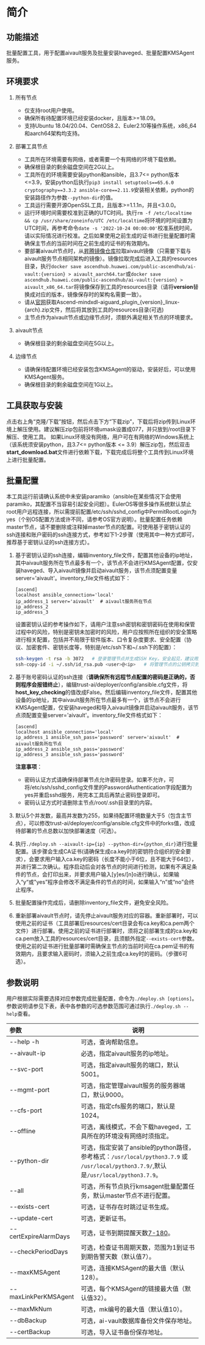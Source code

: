 # 简介

## 功能描述

批量配置工具，用于配置aivault服务及批量安装haveged、批量配置KMSAgent服务。

## 环境要求

1. 所有节点
   - 仅支持root用户使用。
   - 确保所有待配置环境已经安装docker，且版本>=18.09。
   - 支持Ubuntu 18.04/20.04、CentOS8.2、Euler2.10等操作系统，x86_64和aarch64架构均支持。
2. 部署工具节点
   - 工具所在环境需要有网络，或者需要一个有网络的环境下载依赖。
   - 确保根目录的剩余磁盘空间在2G以上。
   - 工具所在的环境需要安装python和ansible，且3.7<= python版本 <=3.9，安装python后执行`pip3 install setuptools==65.6.0 cryptography==3.3.2 ansible-core==2.11.9`安装相关依赖，python的安装路径作为参数`--python-dir`的值。
   - 工具运行需要开源OpenSSL工具，且版本>=1.1.1n，并且<3.0.0。
   - 运行环境时间需要校准到正确的UTC时间。执行`rm -f /etc/localtime && cp /usr/share/zoneinfo/UTC /etc/localtime`将环境的时间设置为UTC时间，再参考命令`date -s '2022-10-24 00:00:00'`校准系统时间，请以实际情况进行校准。之后如果使用之前生成的证书进行批量配置时需确保主节点的当前时间在之前生成的证书的有效期内。
   - 要部署aivault节点时，从[昇腾镜像仓库](https://ascendhub.huawei.com/#/detail/ai-vault)拉取aivault镜像（只需要下载与aivault服务节点相同架构的镜像）。镜像拉取完成后进入工具的resources目录，执行`docker save ascendhub.huawei.com/public-ascendhub/ai-vault:{version} > aivault_aarch64.tar`或`docker save ascendhub.huawei.com/public-ascendhub/ai-vault:{version} > aivault_x86_64.tar`将镜像保存到工具的resources目录（请将**version**替换成对应的版本，镜像保存时的架构名需要一致）。
   - 请从[官网](https://gitee.com/ascend/trust-ai/releases)获取Ascend-mindxdl-aiguard_plugin_{version}_linux-{arch}.zip文件，然后将其放到工具的resources目录(可选)
   - 主节点作为aivault节点或边缘节点时，须额外满足相关节点的环境要求。

3. aivault节点
   - 确保根目录的剩余磁盘空间在5G以上。

4. 边缘节点
   - 请确保待配置环境已经安装包含KMSAgent的驱动，安装好后，可以使用KMSAgent服务。
   - 确保根目录的剩余磁盘空间在1G以上。

## 工具获取与安装

点击右上角“克隆/下载”按钮，然后点击下方“下载zip”，下载后将zip传到Linux环境上解压使用。建议解压zip包前将环境umask设置成077，并只放到/root目录下解压、使用工具。
如果Linux环境没有网络，用户可在有网络的Windows系统上（该系统须安装python，且3.7<= python版本 <= 3.9）解压zip包，然后双击**start_download.bat**文件进行依赖下载，下载完成后将整个工具传到Linux环境上进行批量配置。

## 批量配置

本工具运行前请确认系统中未安装paramiko（ansible在某些情况下会使用paramiko，其配置不当容易引起安全问题）。EulerOS等很多操作系统默认禁止root用户远程连接，所以需提前配置/etc/ssh/sshd_config中PermitRootLogin为yes（个别OS配置方法或许不同，请参考OS官方说明）。批量配置任务依赖master节点，请不要删除或注释掉master节点的配置。可使用基于密钥认证的ssh连接和账户密码的ssh连接方式，参考如下1-2步骤（使用其中一种方式即可，推荐基于密钥认证的ssh连接方式）。

1. 基于密钥认证的ssh连接，编辑inventory_file文件，配置其他设备的ip地址，其中aivault服务所在节点最多有一个，该节点不会进行KMSAgent配置，仅安装haveged、导入aivault镜像并启动aivault服务，该节点须配置变量server='aivault'。inventory_file文件格式如下：

   ```text
   [ascend]
   localhost ansible_connection='local'
   ip_address_1 server='aivault'  # aivault服务所在节点
   ip_address_2
   ip_address_3
   ```

   设置密钥认证的参考操作如下，请用户注意ssh密钥和密钥密码在使用和保管过程中的风险，特别是密钥未加密时的风险，用户应按照所在组织的安全策略进行相关配置，包括并不局限于软件版本、口令复杂度要求、安全配置（协议、加密套件、密钥长度等，特别是/etc/ssh下和~/.ssh下的配置）：

   ```bash
   ssh-keygen -t rsa -b 3072   # 登录管理节点并生成SSH Key。安全起见，建议用户到"Enter passphrase"步骤时输入密钥密码，且符合密码复杂度要求。建议执行这条命令前先将umask设置为0077，执行完后再恢复原来umask值。
   ssh-copy-id -i ~/.ssh/id_rsa.pub <user>@<ip>   # 将管理节点的公钥拷贝到所有节点的机器上，<user>@<ip>替换成要拷贝到的对应节点的账户和ip。
   ```

2. 基于账号密码认证的ssh连接（**请确保所有远程节点配置的密码是正确的，否则程序会报错终止**），编辑trust-ai/deployer/config/ansible.cfg文件，将**host_key_checking**的值改成False。然后编辑inventory_file文件，配置其他设备的ip地址，其中aivault服务所在节点最多有一个，该节点不会进行KMSAgent配置，仅安装haveged和导入aivault镜像并启动aivault服务，该节点须配置变量server='aivault'。inventory_file文件格式如下：

   ```text
   [ascend]
   localhost ansible_connection='local'
   ip_address_1 ansible_ssh_pass='password' server='aivault'  # aivault服务所在节点
   ip_address_2 ansible_ssh_pass='password'
   ip_address_3 ansible_ssh_pass='password'
   ```

   **注意事项**：
   - 密码认证方式请确保待部署节点允许密码登录。如果不允许，可将/etc/ssh/sshd_config文件里的PasswordAuthentication字段配置为yes并重启sshd服务，用完本工具后再禁止密码登录即可。
   - 密码认证方式时请删除主节点/root/.ssh目录里的内容。

3. 默认5个并发数，最高并发数为255，如果待配置环境数量大于5（包含主节点），可以修改trust-ai/deployer/config/ansible.cfg文件中的forks值，改成待部署的节点总数以加快部署速度（可选）。
4. 执行`./deploy.sh --aivault-ip={ip} --python-dir={python_dir}`进行批量配置。该步骤会生成CA证书(请确保生成ca.key时的密钥符合组织的安全要求），会要求用户输入ca.key的密码（长度不能小于6位，且不能大于64位），并进行第二次确认。程序启动后会对各节点的时间进行检测，如果有不满足条件的节点，会打印出来，并要求用户输入[y]es/[n]o进行确认，如果输入“y“或"yes”程序会修改不满足条件的节点的时间，如果输入“n”或“no”会终止程序。
5. 批量配置操作完成后，请删除inventory_file文件，避免安全风险。
6. 重新部署aivault节点时，请先停止aivault服务对应的容器。重新部署时，可以使用之前的证书（工具部署后resources/cert目录会有ca.key和ca.pem两个文件）进行部署。使用之前的证书进行部署时，须将之前部署生成的ca.key和ca.pem放入工具的resources/cert目录，且须额外指定`--exists-cert`参数。使用之前的证书进行批量部署时需确保主节点的当前时间在ca.pem证书的有效期内，且要求输入密码时，须输入之前生成ca.key时的密码。（步骤6可选）。

## 参数说明

用户根据实际需要选择对应参数完成批量配置，命令为`./deploy.sh [options]`。
参数说明请参见下表，表中各参数的可选参数范围可通过执行`./deploy.sh --help`查看。

| 参数                  | 说明                                                                                                                                |
| :-------------------- | ----------------------------------------------------------------------------------------------------------------------------------- |
| --help  -h            | 可选，查询帮助信息。                                                                                                                |
| --aivault-ip          | 必选，指定aivault服务的ip地址。                                                                                                     |
| --svc-port            | 可选，指定aivault服务的端口，默认5001。                                                                                             |
| --mgmt-port           | 可选，指定管理aivault服务的服务器端口，默认9000。                                                                                   |
| --cfs-port            | 可选，指定cfs服务的端口，默认是1024。                                                                                               |
| --offline             | 可选，离线模式，不会下载haveged，工具所在的环境没有网络时须指定。                                                                   |
| --python-dir          | 可选，指定安装了ansible的python路径，参考格式：`/usr/local/python3.7.9` 或 `/usr/local/python3.7.9/`,默认是`/usr/local/python3.7.9`。 |
| --all                 | 可选，所有节点执行kmsagent批量配置任务，默认master节点不进行配置。                                                                  |
| --exists-cert         | 可选，证书存在时跳过证书生成。                                                                                                      |
| --update-cert         | 可选，更新证书。                                                                                                                    |
| --certExpireAlarmDays | 可选，证书到期提醒天数[7-180](默认值90)。                                                                                           |
| --checkPeriodDays     | 可选，检查证书周期天数，范围为1到证书到期告警天数（默认值7）。                                                                      |
| --maxKMSAgent         | 可选，连接KMSAgent的最大值（默认128）。                                                                                             |
| --maxLinkPerKMSAgent  | 可选，每个KMSAgent的链接最大值（默认值32）。                                                                                        |
| --maxMkNum            | 可选，mk编号的最大值（默认值10）。                                                                                                  |
| --dbBackup            | 可选，ai-vault数据库备份文件保存地址。                                                                                              |
| --certBackup          | 可选，导入证书备份保存地址。                                                                                                        |
